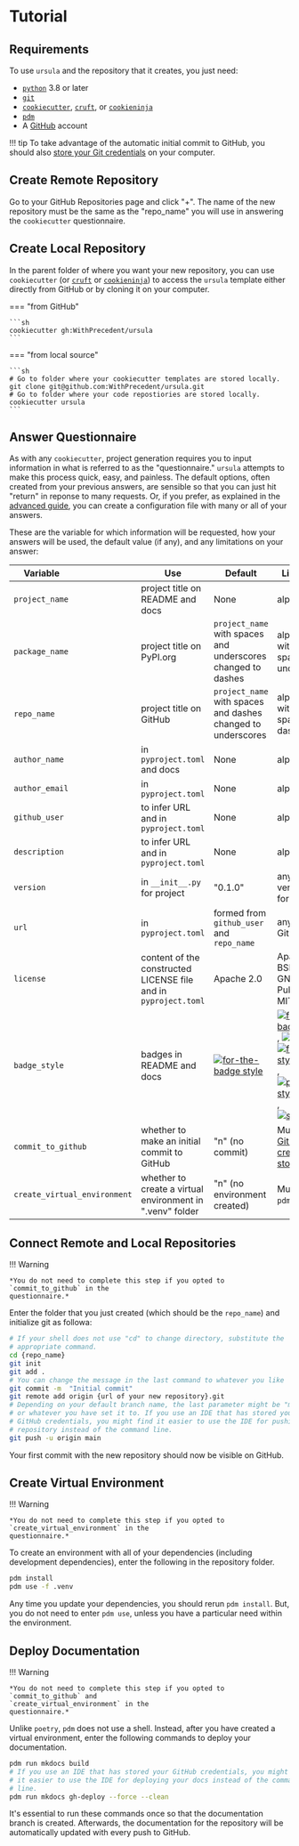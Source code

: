 # Tutorial

## Requirements

To use `ursula` and the repository that it creates, you just need:

* [`python`](https://www.python.org/) 3.8 or later
* [`git`](https://git-scm.com/)
* [`cookiecutter`](https://www.cookiecutter.io/),
  [`cruft`](https://github.com/cruft/cruft), or
  [`cookieninja`](https://github.com/cookieninja-generator/cookieninja)
* [`pdm`](https://pdm.fming.dev/latest/)
* A [GitHub](https://github.com/) account

!!! tip
    To take advantage of the automatic initial commit to GitHub, you should also
    [store your Git credentials](https://docs.github.com/en/get-started/quickstart/set-up-git) on your computer.

## Create Remote Repository

Go to your GitHub Repositories page and click "+". The name of the new
repository must be the same as the "repo_name" you will use in answering the `cookiecutter`
questionnaire.

## Create Local Repository

In the parent folder of where you want your new repository, you can use `cookiecutter` (or
[`cruft`](https://github.com/cruft/cruft) or
[`cookieninja`](https://github.com/cookieninja-generator/cookieninja)) to access
the `ursula` template either directly from GitHub or by cloning it on your computer.

=== "from GitHub"

    ```sh
    cookiecutter gh:WithPrecedent/ursula
    ```

=== "from local source"

    ```sh
    # Go to folder where your cookiecutter templates are stored locally.
    git clone git@github.com:WithPrecedent/ursula.git
    # Go to folder where your code repostiories are stored locally.
    cookiecutter ursula
    ```

## Answer Questionnaire

As with any `cookiecutter`, project generation requires you to input information
in what is referred to as the "questionnaire." `ursula` attempts to make this process quick, easy, and
painless. The default options, often created from your previous answers, are
sensible so that you can just hit "return" in reponse to many requests. Or, if
you prefer, as explained in the [advanced guide](https://withprecedent.github.io/ursula/advanced/#configuration-file), you can create a configuration
file with many or all of your answers.

These are the variable for which information will be requested, how your answers
will be used, the default value (if any), and
any limitations on your answer:

| <div style="width:100px">Variable</div> | Use | Default | Limitations |
| --- | --- | --- | --- |
| `project_name` | project title on README and docs | None | alphanumeric |
| `package_name` | project title on PyPI.org | `project_name` with spaces and underscores changed to dashes | alphanumeric with no spaces or underscores |
| `repo_name` | project title on GitHub | `project_name` with spaces and dashes changed to underscores | alphanumeric with no spaces or dashes |
| `author_name` | in `pyproject.toml` and docs | None | alphanumeric |
| `author_email` | in `pyproject.toml` | None | alphanumeric |
| `github_user`  | to infer URL and in `pyproject.toml` | None | alphanumeric |
| `description`  | to infer URL and in `pyproject.toml` | None | alphanumeric |
| `version` | in `__init__.py` for project | "0.1.0" | any valid version format |
| `url` | in `pyproject.toml` | formed from `github_user` and `repo_name` | any valid GitHub url |
| `license` | content of the constructed LICENSE file and in `pyproject.toml` | Apache 2.0 | Apache 2.0, BSD, ISC, GNU General Public v3, MIT, Other |
| `badge_style` | badges in README and docs |  [![for-the-badge style](https://img.shields.io/badge/style-for--the--badge-blue?style=for-the-badge)](https://www.shields.io/) | [![for-the-badge style](https://img.shields.io/badge/style-for--the--badge-blue?style=for-the-badge)](https://www.shields.io/), [![flat style](https://img.shields.io/badge/style-flat-green?style=flat)](https://www.shields.io/), [![flat-square style](https://img.shields.io/badge/style-flat--square-orange?style=flat-square)](https://www.shields.io/), [![plastic style](https://img.shields.io/badge/style-plastic-purple?style=plastic)](https://www.shields.io/), [![social style](https://img.shields.io/badge/style-social-red?style=social)](https://www.shields.io/) |
| `commit_to_github` | whether to make an initial commit to GitHub | "n" (no commit) | Must have [GitHub credentials stored](https://docs.github.com/en/get-started/quickstart/set-up-git) |
| `create_virtual_environment` | whether to create a virtual environment in ".venv" folder | "n" (no environment created) | Must have `pdm` installed |

## Connect Remote and Local Repositories

!!! Warning

    *You do not need to complete this step if you opted to `commit_to_github` in the
    questionnaire.*

Enter the folder that you just created (which should be the `repo_name`) and
initialize git as followa:

```sh
# If your shell does not use "cd" to change directory, substitute the
# appropriate command.
cd {repo_name}
git init
git add .
# You can change the message in the last command to whatever you like
git commit -m  "Initial commit"
git remote add origin {url of your new repository}.git
# Depending on your default branch name, the last parameter might be "master"
# or whatever you have set it to. If you use an IDE that has stored your
# GitHub credentials, you might find it easier to use the IDE for pushing your
# repository instead of the command line.
git push -u origin main
```

Your first commit with the new repository should now be visible on GitHub.

## Create Virtual Environment

!!! Warning

    *You do not need to complete this step if you opted to `create_virtual_environment` in the
    questionnaire.*

To create an environment with all of your dependencies (including development dependencies), enter the following in the repository folder.

```sh
pdm install
pdm use -f .venv
```

Any time you update your dependencies, you should rerun `pdm install`. But, you do not need to enter `pdm use`, unless you have a particular need within the environment.

## Deploy Documentation

!!! Warning

    *You do not need to complete this step if you opted to `commit_to_github` and
    `create_virtual_environment` in the
    questionnaire.*

Unlike `poetry`, `pdm` does not use a shell. Instead, after you have created a virtual environment, enter the following commands to deploy your documentation.

```sh
pdm run mkdocs build
# If you use an IDE that has stored your GitHub credentials, you might find
# it easier to use the IDE for deploying your docs instead of the command
# line.
pdm run mkdocs gh-deploy --force --clean
```

It's essential to run these commands once so that the documentation branch is created. Afterwards, the documentation for the repository will be automatically updated with every push to GitHub.
